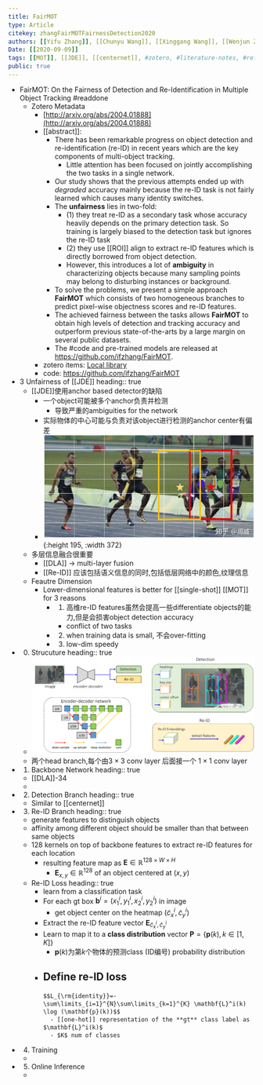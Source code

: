 ```yaml
---
title: FairMOT
type: Article
citekey: zhangFairMOTFairnessDetection2020
authors: [[Yifu Zhang]], [[Chunyu Wang]], [[Xinggang Wang]], [[Wenjun Zeng]], [[Wenyu Liu]]
Date: [[2020-09-09]]
tags: [[MOT]], [[JDE]], [[centernet]], #zotero, #literature-notes, #reference
public: true
---
```


- FairMOT: On the Fairness of Detection and Re-Identification in Multiple Object Tracking #readdone
	- Zotero Metadata
		- [http://arxiv.org/abs/2004.01888](http://arxiv.org/abs/2004.01888)
		- [[abstract]]:
			- There has been remarkable progress on object detection and re-identification (re-ID) in recent years which are the key components of multi-object tracking.
				- Little attention has been focused on jointly accomplishing the two tasks in a single network.
			- Our study shows that the previous attempts ended up with _degraded_ accuracy mainly because the re-ID task is not fairly learned which causes many identity switches.
			- The **unfairness** lies in two-fold:
				- (1) they treat re-ID as a secondary task whose accuracy heavily depends on the primary detection task. So training is largely biased to the detection task but ignores the re-ID task
				- (2) they use [[ROI]] align to extract re-ID features which is directly borrowed from object detection.
				- However, this introduces a lot of **ambiguity** in characterizing objects because many sampling points may belong to disturbing instances or background.
			- To solve the problems, we present a simple approach **FairMOT** which consists of two homogeneous branches to predict pixel-wise objectness scores and re-ID features.
			- The achieved fairness between the tasks allows **FairMOT** to obtain high levels of detection and tracking accuracy and outperform previous state-of-the-arts by a large margin on several public datasets.
			- The #code and pre-trained models are released at https://github.com/ifzhang/FairMOT.
		- zotero items: [Local library](zotero://select/items/1_LYIWPJ4B)
		- code:  https://github.com/ifzhang/FairMOT
- 3 Unfairness of [[JDE]]
  heading:: true
	- [[JDE]]使用anchor based detector的缺陷
		- 一个object可能被多个anchor负责并检测
			- 导致严重的ambiguities for the network
		- 实际物体的中心可能与负责对该object进行检测的anchor center有偏差
		- ![image.png](../assets/pages_fairmot_1616399420876_0.png){:height 195, :width 372}
	- 多层信息融合很重要
		- [[DLA]] ->  multi-layer fusion
		- [[Re-ID]] 应该包括语义信息的同时,包括低层网络中的颜色,纹理信息
	- Feautre Dimension
		- Lower-dimensional features is better for [[single-shot]] [[MOT]] for 3 reasons
			- 1) 高维re-ID features虽然会提高一些differentiate objects的能力,但是会损害object detection accuracy
				- conflict of two tasks
			- 2) when training data is small, 不会over-fitting
			- 3) low-dim speedy
- 0. Strucuture
  heading:: true
	- ![image.png](../assets/pages_fairmot_1616402909569_0.png)
	- 两个head branch,每个由$3\times 3$ conv layer 后面接一个 $1\times 1$ conv layer
- 1. Backbone Network
  heading:: true
	- [[DLA]]-34
	-
- 2. Detection Branch
  heading:: true
	- Similar to [[centernet]]
- 3. Re-ID Branch
  heading:: true
	- generate features to distinguish objects
	- affinity among different object should be smaller than that between same objects
	- 128 kernels on top of backbone features to extract re-ID features for each location
		- resulting feature map as $\mathbf{E} \in \mathbb{R}^{128\times W\times H}$
			- $\mathbf{E}_{x,y}\in \mathbb{R}^{128}$ of an object centered at $(x,y)$
	- Re-ID Loss
	  heading:: true
		- learn from a classification task
		- For each gt box $\mathbf{b}^i=(x_1^i,y_1^i,x_2^i,y_2^i)$ in image
			- get object center on the heatmap $(\tilde{c}_x^i,\tilde{c}_y^i)$
		- Extract the re-ID feature vector $\mathbf{E}_{\tilde{c}_x^i,\tilde{c}_y^i}$
		- Learn to map it to a **class distribution** vector $\mathbf{P}=\{\mathbf{p}(k), k\in [1,K]\}$
			- $\mathbf{p}(k)$为第$k$个物体的预测class (ID编号) probability distribution
		- Define re-ID loss
			-
			  $$L_{\rm{identity}}=-\sum\limits_{i=1}^{N}\sum\limits_{k=1}^{K} \mathbf{L}^i(k) \log (\mathbf{p}(k))$$
				- [[one-hot]] representation of the **gt** class label as $\mathbf{L}^i(k)$
				- $K$ num of classes
- 4. Training
	-
- 5. Online Inference
	-